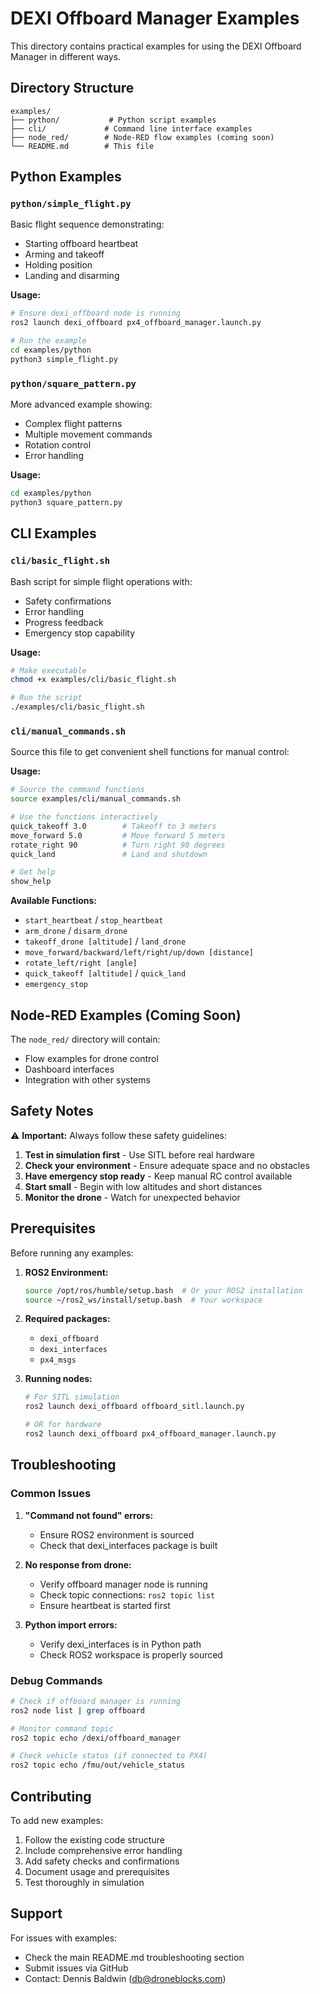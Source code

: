 # DEXI Offboard Manager Examples

This directory contains practical examples for using the DEXI Offboard Manager in different ways.

## Directory Structure

```
examples/
├── python/           # Python script examples
├── cli/             # Command line interface examples
├── node_red/        # Node-RED flow examples (coming soon)
└── README.md        # This file
```

## Python Examples

### `python/simple_flight.py`
Basic flight sequence demonstrating:
- Starting offboard heartbeat
- Arming and takeoff
- Holding position
- Landing and disarming

**Usage:**
```bash
# Ensure dexi_offboard node is running
ros2 launch dexi_offboard px4_offboard_manager.launch.py

# Run the example
cd examples/python
python3 simple_flight.py
```

### `python/square_pattern.py`
More advanced example showing:
- Complex flight patterns
- Multiple movement commands
- Rotation control
- Error handling

**Usage:**
```bash
cd examples/python
python3 square_pattern.py
```

## CLI Examples

### `cli/basic_flight.sh`
Bash script for simple flight operations with:
- Safety confirmations
- Error handling
- Progress feedback
- Emergency stop capability

**Usage:**
```bash
# Make executable
chmod +x examples/cli/basic_flight.sh

# Run the script
./examples/cli/basic_flight.sh
```

### `cli/manual_commands.sh`
Source this file to get convenient shell functions for manual control:

**Usage:**
```bash
# Source the command functions
source examples/cli/manual_commands.sh

# Use the functions interactively
quick_takeoff 3.0        # Takeoff to 3 meters
move_forward 5.0         # Move forward 5 meters
rotate_right 90          # Turn right 90 degrees
quick_land               # Land and shutdown

# Get help
show_help
```

**Available Functions:**
- `start_heartbeat` / `stop_heartbeat`
- `arm_drone` / `disarm_drone`
- `takeoff_drone [altitude]` / `land_drone`
- `move_forward/backward/left/right/up/down [distance]`
- `rotate_left/right [angle]`
- `quick_takeoff [altitude]` / `quick_land`
- `emergency_stop`

## Node-RED Examples (Coming Soon)

The `node_red/` directory will contain:
- Flow examples for drone control
- Dashboard interfaces
- Integration with other systems

## Safety Notes

⚠️ **Important:** Always follow these safety guidelines:

1. **Test in simulation first** - Use SITL before real hardware
2. **Check your environment** - Ensure adequate space and no obstacles
3. **Have emergency stop ready** - Keep manual RC control available
4. **Start small** - Begin with low altitudes and short distances
5. **Monitor the drone** - Watch for unexpected behavior

## Prerequisites

Before running any examples:

1. **ROS2 Environment:**
   ```bash
   source /opt/ros/humble/setup.bash  # Or your ROS2 installation
   source ~/ros2_ws/install/setup.bash  # Your workspace
   ```

2. **Required packages:**
   - `dexi_offboard`
   - `dexi_interfaces`
   - `px4_msgs`

3. **Running nodes:**
   ```bash
   # For SITL simulation
   ros2 launch dexi_offboard offboard_sitl.launch.py

   # OR for hardware
   ros2 launch dexi_offboard px4_offboard_manager.launch.py
   ```

## Troubleshooting

### Common Issues

1. **"Command not found" errors:**
   - Ensure ROS2 environment is sourced
   - Check that dexi_interfaces package is built

2. **No response from drone:**
   - Verify offboard manager node is running
   - Check topic connections: `ros2 topic list`
   - Ensure heartbeat is started first

3. **Python import errors:**
   - Verify dexi_interfaces is in Python path
   - Check ROS2 workspace is properly sourced

### Debug Commands

```bash
# Check if offboard manager is running
ros2 node list | grep offboard

# Monitor command topic
ros2 topic echo /dexi/offboard_manager

# Check vehicle status (if connected to PX4)
ros2 topic echo /fmu/out/vehicle_status
```

## Contributing

To add new examples:

1. Follow the existing code structure
2. Include comprehensive error handling
3. Add safety checks and confirmations
4. Document usage and prerequisites
5. Test thoroughly in simulation

## Support

For issues with examples:
- Check the main README.md troubleshooting section
- Submit issues via GitHub
- Contact: Dennis Baldwin (db@droneblocks.com)